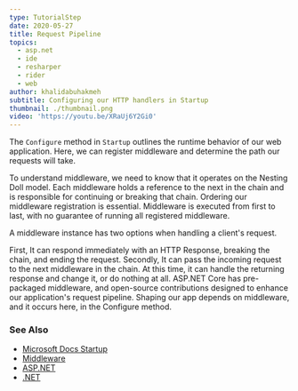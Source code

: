 ```yaml
---
type: TutorialStep
date: 2020-05-27
title: Request Pipeline
topics:
  - asp.net
  - ide
  - resharper
  - rider
  - web
author: khalidabuhakmeh
subtitle: Configuring our HTTP handlers in Startup
thumbnail: ./thumbnail.png
video: 'https://youtu.be/XRaUj6Y2Gi0'
---
```


The `Configure` method in `Startup` outlines the runtime behavior of our web application. Here, we can register middleware and determine the path our requests will take.

To understand middleware, we need to know that it operates on the Nesting Doll model. Each middleware holds a reference to the next in the chain and is responsible for continuing or breaking that chain. Ordering our middleware registration is essential. Middleware is executed from first to last, with no guarantee of running all registered middleware.

A middleware instance has two options when handling a client's request.

First, It can respond immediately with an HTTP Response, breaking the chain, and ending the request.
Secondly, It can pass the incoming request to the next middleware in the chain. At this time, it can handle the returning response and change it, or do nothing at all.
ASP.NET Core has pre-packaged middleware, and open-source contributions designed to enhance our application's request pipeline. Shaping our app depends on middleware, and it occurs here, in the Configure method.

### See Also

- [Microsoft Docs Startup](https://docs.microsoft.com/en-us/aspnet/core/fundamentals/startup?view=aspnetcore-3.1)
- [Middleware](https://docs.microsoft.com/en-us/aspnet/core/fundamentals/middleware/?view=aspnetcore-3.1)
- [ASP.NET](https://dotnet.microsoft.com/apps/aspnet)
- [.NET](https://dot.net/)
